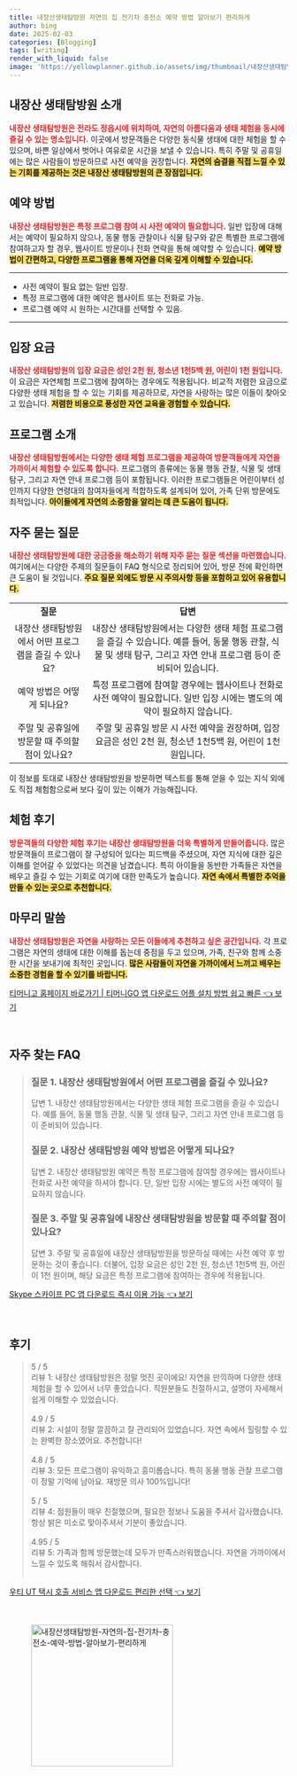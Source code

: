 ```yaml
---
title: 내장산생태탐방원 자연의 집 전기차 충전소 예약 방법 알아보기 편리하게
author: bing
date: 2025-02-03
categories: [Blogging]
tags: [writing]
render_with_liquid: false
image: 'https://yellowplanner.github.io/assets/img/thumbnail/내장산생태탐방원-자연의-집-전기차-충전소-예약-방법-알아보기-편리하게.webp'
---
```



<h2 id='내장산-생태탐방원-소개'>내장산 생태탐방원 소개</h2>

<p><b><span style="color: #ee2323;">내장산 생태탐방원은 전라도 정읍시에 위치하여, 자연의 아름다움과 생태 체험을 동시에 즐길 수 있는 명소입니다.</span></b> 이곳에서 방문객들은 다양한 동식물 생태에 대한 체험을 할 수 있으며, 바쁜 일상에서 벗어나 여유로운 시간을 보낼 수 있습니다. 특히 주말 및 공휴일에는 많은 사람들이 방문하므로 사전 예약을 권장합니다. <b><span style="background-color: #ffe066;">자연의 숨결을 직접 느낄 수 있는 기회를 제공하는 것은 내장산 생태탐방원의 큰 장점입니다.</span></b></p>

<h2 id='예약-방법'>예약 방법</h2>

<p><b><span style="color: #ee2323;">내장산 생태탐방원은 특정 프로그램 참여 시 사전 예약이 필요합니다.</span></b> 일반 입장에 대해서는 예약이 필요하지 않으나, 동물 행동 관찰이나 식물 탐구와 같은 특별한 프로그램에 참여하고자 할 경우, 웹사이트 방문이나 전화 연락을 통해 예약할 수 있습니다. <b><span style="background-color: #ffe066;">예약 방법이 간편하고, 다양한 프로그램을 통해 자연을 더욱 깊게 이해할 수 있습니다.</span></b></p>

<hr />

<ul>
    <li>사전 예약이 필요 없는 일반 입장.</li>
    <li>특정 프로그램에 대한 예약은 웹사이트 또는 전화로 가능.</li>
    <li>프로그램 예약 시 원하는 시간대를 선택할 수 있음.</li>
</ul>

<hr />

<h2 id='입장-요금'>입장 요금</h2>

<p><b><span style="color: #ee2323;">내장산 생태탐방원의 입장 요금은 성인 2천 원, 청소년 1천5백 원, 어린이 1천 원입니다.</span></b> 이 요금은 자연체험 프로그램에 참여하는 경우에도 적용됩니다. 비교적 저렴한 요금으로 다양한 생태 체험을 할 수 있는 기회를 제공하므로, 자연을 사랑하는 많은 이들이 찾아오고 있습니다. <b><span style="background-color: #ffe066;">저렴한 비용으로 풍성한 자연 교육을 경험할 수 있습니다.</span></b></p>

<h2 id='프로그램-소개'>프로그램 소개</h2>

<p><b><span style="color: #ee2323;">내장산 생태탐방원에서는 다양한 생태 체험 프로그램을 제공하여 방문객들에게 자연을 가까이서 체험할 수 있도록 합니다.</span></b> 프로그램의 종류에는 동물 행동 관찰, 식물 및 생태 탐구, 그리고 자연 안내 프로그램 등이 포함됩니다. 이러한 프로그램들은 어린이부터 성인까지 다양한 연령대의 참여자들에게 적합하도록 설계되어 있어, 가족 단위 방문에도 최적입니다. <b><span style="background-color: #ffe066;">아이들에게 자연의 소중함을 알리는 데 큰 도움이 됩니다.</span></b></p>

<h2 id='자주-묻는-질문'>자주 묻는 질문</h2>

<p><b><span style="color: #ee2323;">내장산 생태탐방원에 대한 궁금증을 해소하기 위해 자주 묻는 질문 섹션을 마련했습니다.</span></b> 여기에서는 다양한 주제의 질문들이 FAQ 형식으로 정리되어 있어, 방문 전에 확인하면 큰 도움이 될 것입니다. <b><span style="background-color: #ffe066;">주요 질문 외에도 방문 시 주의사항 등을 포함하고 있어 유용합니다.</span></b></p>

<table>
    <tr>
        <td style="text-align: center; height: 17px;"><b>질문</b></td>
        <td style="text-align: center; height: 17px;"><b>답변</b></td>
    </tr>
    <tr>
        <td style="text-align: center; height: 17px;">내장산 생태탐방원에서 어떤 프로그램을 즐길 수 있나요?</td>
        <td style="text-align: center; height: 17px;">내장산 생태탐방원에서는 다양한 생태 체험 프로그램을 즐길 수 있습니다. 예를 들어, 동물 행동 관찰, 식물 및 생태 탐구, 그리고 자연 안내 프로그램 등이 준비되어 있습니다.</td>
    </tr>
    <tr>
        <td style="text-align: center; height: 17px;">예약 방법은 어떻게 되나요?</td>
        <td style="text-align: center; height: 17px;">특정 프로그램에 참여할 경우에는 웹사이트나 전화로 사전 예약이 필요합니다. 일반 입장 시에는 별도의 예약이 필요하지 않습니다.</td>
    </tr>
    <tr>
        <td style="text-align: center; height: 17px;">주말 및 공휴일에 방문할 때 주의할 점이 있나요?</td>
        <td style="text-align: center; height: 17px;">주말 및 공휴일 방문 시 사전 예약을 권장하며, 입장 요금은 성인 2천 원, 청소년 1천5백 원, 어린이 1천 원입니다.</td>
    </tr>
</table>

<p>이 정보를 토대로 내장산 생태탐방원을 방문하면 텍스트를 통해 얻을 수 있는 지식 외에도 직접 체험함으로써 보다 깊이 있는 이해가 가능해집니다.</p>

<h2 id='체험-후기'>체험 후기</h2>

<p><b><span style="color: #ee2323;">방문객들의 다양한 체험 후기는 내장산 생태탐방원을 더욱 특별하게 만들어줍니다.</span></b> 많은 방문객들이 프로그램이 잘 구성되어 있다는 피드백을 주셨으며, 자연 지식에 대한 깊은 이해를 얻어갈 수 있었다는 의견을 남겼습니다. 특히 아이들을 동반한 가족들은 자연을 배우고 즐길 수 있는 기회로 여기에 대한 만족도가 높습니다. <b><span style="background-color: #ffe066;">자연 속에서 특별한 추억을 만들 수 있는 곳으로 추천합니다.</span></b></p>

<h2 id='마무리-말씀'>마무리 말씀</h2>

<p><b><span style="color: #ee2323;">내장산 생태탐방원은 자연을 사랑하는 모든 이들에게 추천하고 싶은 공간입니다.</span></b> 각 프로그램은 자연의 생태에 대한 이해를 돕는데 중점을 두고 있으며, 가족, 친구와 함께 소중한 시간을 보내기에 최적인 곳입니다. <b><span style="background-color: #ffe066;">많은 사람들이 자연을 가까이에서 느끼고 배우는 소중한 경험을 할 수 있기를 바랍니다.</span></b></p>


<p><a class="click-button" title="티머니고 홈페이지 바로가기 | 티머니GO 앱 다운로드 어플 설치 방법 쉽고 빠른" href="https://yellowplanner.github.io/posts/%ED%8B%B0%EB%A8%B8%EB%8B%88%EA%B3%A0-%ED%99%88%ED%8E%98%EC%9D%B4%EC%A7%80-%EB%B0%94%EB%A1%9C%EA%B0%80%EA%B8%B0-%ED%8B%B0%EB%A8%B8%EB%8B%88GO-%EC%95%B1-%EB%8B%A4%EC%9A%B4%EB%A1%9C%EB%93%9C-%EC%96%B4%ED%94%8C-%EC%84%A4%EC%B9%98-%EB%B0%A9%EB%B2%95-%EC%89%BD%EA%B3%A0-%EB%B9%A0%EB%A5%B8/" rel="dofollow">티머니고 홈페이지 바로가기 | 티머니GO 앱 다운로드 어플 설치 방법 쉽고 빠른 👈 보기</a></p><br>
<h2 id='자주_찾는_FAQ'>자주 찾는 FAQ</h2>
<div itemscope="" itemtype="https://schema.org/FAQPage"> 
<blockquote> 
<div itemscope="" itemprop="mainEntity" itemtype="https://schema.org/Question"> 
<h3 itemprop="name">질문 1. 내장산 생태탐방원에서 어떤 프로그램을 즐길 수 있나요?</h3> 
<div itemscope="" itemprop="acceptedAnswer" itemtype="https://schema.org/Answer"> 
<span itemprop="text"> 
<p>답변 1. 내장산 생태탐방원에서는 다양한 생태 체험 프로그램을 즐길 수 있습니다. 예를 들어, 동물 행동 관찰, 식물 및 생태 탐구, 그리고 자연 안내 프로그램 등이 준비되어 있습니다.</p> 
</span> 
</div> 
</div> 

<div itemscope="" itemprop="mainEntity" itemtype="https://schema.org/Question"> 
<h3 itemprop="name">질문 2. 내장산 생태탐방원 예약 방법은 어떻게 되나요?</h3> 
<div itemscope="" itemprop="acceptedAnswer" itemtype="https://schema.org/Answer"> 
<span itemprop="text"> 
<p>답변 2. 내장산 생태탐방원 예약은 특정 프로그램에 참여할 경우에는 웹사이트나 전화로 사전 예약을 하셔야 합니다. 단, 일반 입장 시에는 별도의 사전 예약이 필요하지 않습니다.</p> 
</span> 
</div> 
</div> 

<div itemscope="" itemprop="mainEntity" itemtype="https://schema.org/Question"> 
<h3 itemprop="name">질문 3. 주말 및 공휴일에 내장산 생태탐방원을 방문할 때 주의할 점이 있나요?</h3> 
<div itemscope="" itemprop="acceptedAnswer" itemtype="https://schema.org/Answer"> 
<span itemprop="text"> 
<p>답변 3. 주말 및 공휴일에 내장산 생태탐방원을 방문하실 때에는 사전 예약 후 방문하는 것이 좋습니다. 더불어, 입장 요금은 성인 2천 원, 청소년 1천5백 원, 어린이 1천 원이며, 해당 요금은 특정 프로그램에 참여하는 경우에 적용됩니다.</p> 
</span> 
</div> 
</div> 
</blockquote> 
</div>
<p><a class="click-button" title="Skype 스카이프 PC 앱 다운로드 즉시 이용 가능" href="https://yellowplanner.github.io/posts/Skype-%EC%8A%A4%EC%B9%B4%EC%9D%B4%ED%94%84-PC-%EC%95%B1-%EB%8B%A4%EC%9A%B4%EB%A1%9C%EB%93%9C-%EC%A6%89%EC%8B%9C-%EC%9D%B4%EC%9A%A9-%EA%B0%80%EB%8A%A5/" rel="dofollow">Skype 스카이프 PC 앱 다운로드 즉시 이용 가능 👈 보기</a></p><br>
<h2 id='후기'>후기</h2>
<div itemscope itemtype="https://schema.org/Product">
  <blockquote>
  <div itemprop="review" itemscope itemtype="https://schema.org/Review">
      <div itemprop="reviewRating" itemscope itemtype="https://schema.org/Rating"> <span itemprop="ratingValue">5</span> / <span itemprop="bestRating">5</span> </div>
      <span itemprop="reviewBody">리뷰 1: 내장산 생태탐방원은 정말 멋진 곳이에요! 자연을 만끽하며 다양한 생태 체험을 할 수 있어서 너무 좋았습니다. 직원분들도 친절하시고, 설명이 자세해서 쉽게 이해할 수 있었습니다.</span>
  </div>
  <br>
  <div itemprop="review" itemscope itemtype="https://schema.org/Review">
      <div itemprop="reviewRating" itemscope itemtype="https://schema.org/Rating"> <span itemprop="ratingValue">4.9</span> / <span itemprop="bestRating">5</span> </div>
      <span itemprop="reviewBody">리뷰 2: 시설이 정말 깔끔하고 잘 관리되어 있었습니다. 자연 속에서 힐링할 수 있는 완벽한 장소였어요. 추천합니다!</span>
  </div>
  <br>
  <div itemprop="review" itemscope itemtype="https://schema.org/Review">
      <div itemprop="reviewRating" itemscope itemtype="https://schema.org/Rating"> <span itemprop="ratingValue">4.8</span> / <span itemprop="bestRating">5</span> </div>
      <span itemprop="reviewBody">리뷰 3: 모든 프로그램이 유익하고 흥미롭습니다. 특히 동물 행동 관찰 프로그램이 정말 기억에 남아요. 재방문 의사 100%입니다!</span>
  </div>
  <br>
  <div itemprop="review" itemscope itemtype="https://schema.org/Review">
      <div itemprop="reviewRating" itemscope itemtype="https://schema.org/Rating"> <span itemprop="ratingValue">5</span> / <span itemprop="bestRating">5</span> </div>
      <span itemprop="reviewBody">리뷰 4: 점원들이 매우 친절했으며, 필요한 정보나 도움을 주셔서 감사했습니다. 항상 밝은 미소로 맞아주셔서 기분이 좋았습니다.</span>
  </div>
  <br>
  <div itemprop="review" itemscope itemtype="https://schema.org/Review">
      <div itemprop="reviewRating" itemscope itemtype="https://schema.org/Rating"> <span itemprop="ratingValue">4.95</span> / <span itemprop="bestRating">5</span> </div>
      <span itemprop="reviewBody">리뷰 5: 가족과 함께 방문했는데 모두가 만족스러워했습니다. 자연을 가까이에서 느낄 수 있도록 해줘서 감사합니다.</span>
  </div>
  <br>
  </blockquote>
</div>
<p><a class="click-button" title="우티 UT 택시 호출 서비스 앱 다운로드 편리한 선택" href="https://yellowplanner.github.io/posts/%EC%9A%B0%ED%8B%B0-UT-%ED%83%9D%EC%8B%9C-%ED%98%B8%EC%B6%9C-%EC%84%9C%EB%B9%84%EC%8A%A4-%EC%95%B1-%EB%8B%A4%EC%9A%B4%EB%A1%9C%EB%93%9C-%ED%8E%B8%EB%A6%AC%ED%95%9C-%EC%84%A0%ED%83%9D/" rel="dofollow">우티 UT 택시 호출 서비스 앱 다운로드 편리한 선택 👈 보기</a></p><br>
<figure class="image"><img src="https://yellowplanner.github.io/assets/img/thumbnail/내장산생태탐방원-자연의-집-전기차-충전소-예약-방법-알아보기-편리하게.webp" alt="내장산생태탐방원-자연의-집-전기차-충전소-예약-방법-알아보기-편리하게" width="256" height="256"></figure>